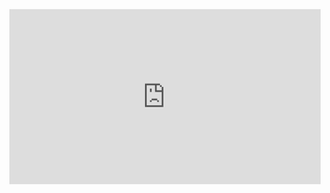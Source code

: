 
<iframe width="560" height="315" src="https://www.youtube.com/embed/XHiGjATwr0s" frameborder="0" allow="accelerometer; autoplay; encrypted-media; gyroscope; picture-in-picture" allowfullscreen></iframe>
